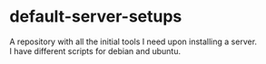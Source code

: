 # default-server-setups
A repository with all the initial tools I need upon installing a server.  
I have different scripts for debian and ubuntu.

